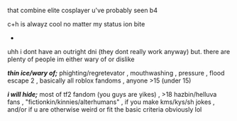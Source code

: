 that combine elite cosplayer u've probably seen b4

 c+h is alwayz cool no matter my status ion bite

-

uhh i dont have an outright dni (they dont really work anyway) but. there are plenty of people im either wary of or dislike

***thin ice/wary of;*** phighting/regretevator , mouthwashing , pressure , flood escape 2 , basically all roblox fandoms , anyone >15 (under 15)

***i will hide;*** most of tf2 fandom (you guys are yikes) , >18 hazbin/helluva fans ,  "fictionkin/kinnies/alterhumans" , if you make kms/kys/sh jokes , and/or if u are otherwise weird or fit the basic criteria obviously lol
